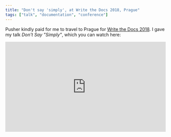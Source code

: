 ```yaml
---
title: "Don't say 'simply', at Write the Docs 2018, Prague"
tags: ["talk", "documentation", "conference"]
---
```


Pusher kindly paid for me to travel to Prague for [Write the Docs 2018](http://www.writethedocs.org/conf/prague/2018/).
I gave my talk _Don't Say "Simply"_, which you can watch here:

<div>
  <div style="position:relative;padding-top:56.25%;">
    <iframe src="https://www.youtube.com/embed/gsT2BBWBVmM" frameborder="0" allowfullscreen style="position:absolute;top:0;left:0;width:100%;height:100%;"></iframe>
  </div>
</div>